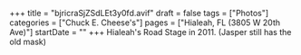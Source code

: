 +++
title = "bjricraSjZSdLEt3y0fd.avif"
draft = false
tags = ["Photos"]
categories = ["Chuck E. Cheese's"]
pages = ["Hialeah, FL (3805 W 20th Ave)"]
startDate = ""
+++
Hialeah's Road Stage in 2011. (Jasper still has the old mask)
